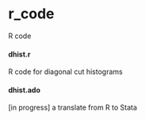 # r_code
R code
#### dhist.r
R code for diagonal cut histograms
#### dhist.ado
[in progress] a translate from R to Stata
